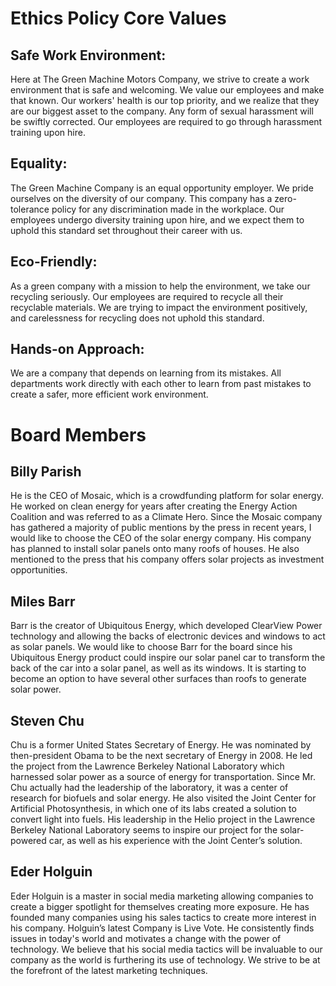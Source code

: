 # **Ethics Policy Core Values**

## Safe Work Environment: 
Here at The Green Machine Motors Company, we strive to create a work environment that is safe and welcoming. We value our employees and make that known. Our workers' health is our top priority, and we realize that they are our biggest asset to the company. Any form of sexual harassment will be swiftly corrected. Our employees are required to go through harassment training upon hire. 


## Equality: 
The Green Machine Company is an equal opportunity employer. We pride ourselves on the diversity of our company. This company has a zero-tolerance policy for any discrimination made in the workplace. Our employees undergo diversity training upon hire, and we expect them to uphold this standard set throughout their career with us. 


## Eco-Friendly:
As a green company with a mission to help the environment, we take our recycling seriously. Our employees are required to recycle all their recyclable materials. We are trying to impact the environment positively, and carelessness for recycling does not uphold this standard. 


## Hands-on Approach:
We are a company that depends on learning from its mistakes. All departments work directly with each other to learn from past mistakes to create a safer, more efficient work environment. 

# **Board Members**


## Billy Parish
He is the CEO of Mosaic, which is a crowdfunding platform for solar energy. He worked on clean energy for years after creating the Energy Action Coalition and was referred to as a Climate Hero.
Since the Mosaic company has gathered a majority of public mentions by the press in recent years, I would like to choose the CEO of the solar energy company. His company has planned to install solar panels onto many roofs of houses. He also mentioned to the press that his company offers solar projects as investment opportunities.


## Miles Barr
Barr is the creator of Ubiquitous Energy, which developed ClearView Power technology and allowing the backs of electronic devices and windows to act as solar panels.
We would like to choose Barr for the board since his Ubiquitous Energy product could inspire our solar panel car to transform the back of the car into a solar panel, as well as its windows. It is starting to become an option to have several other surfaces than roofs to generate solar power.


## Steven Chu
Chu is a former United States Secretary of Energy. He was nominated by then-president Obama to be the next secretary of Energy in 2008. He led the project from the Lawrence Berkeley National Laboratory which harnessed solar power as a source of energy for transportation. 
Since Mr. Chu actually had the leadership of the laboratory, it was a center of research for biofuels and solar energy. He also visited the Joint Center for Artificial Photosynthesis, in which one of its labs created a solution to convert light into fuels. His leadership in the Helio project in the Lawrence Berkeley National Laboratory seems to inspire our project for the solar-powered car, as well as his experience with the Joint Center’s solution.


## Eder Holguin
Eder Holguin is a master in social media marketing allowing companies to create a bigger spotlight for themselves creating more exposure. He has founded many companies using his sales tactics to create more interest in his company. Holguin’s latest Company is Live Vote. He consistently finds issues in today's world and motivates a change with the power of technology. We believe that his social media tactics will be invaluable to our company as the world is furthering its use of technology. We strive to be at the forefront of the latest marketing techniques. 



